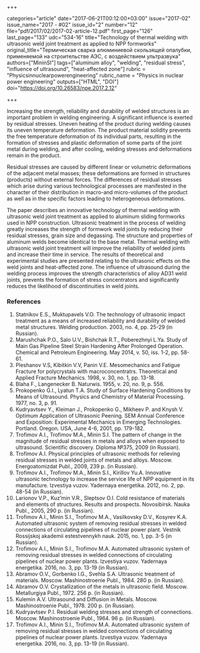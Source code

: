 +++

categories="article"
date="2017-06-21T00:12:00+03:00"
issue="2017-02"
issue_name="2017 - #02"
issue_id="2"
number="12"
file="pdf/2017/02/2017-02-article-12.pdf"
first_page="126"
last_page="133"
udc="534-16"
title="Technology of thermal welding with ultrasonic weld joint treatment as applied to NPP formworks"
original_title="Термическая сварка алюминиевой скользящей опалубки, применяемой на строительстве АЭС, с воздействием ультразвука"
authors=["MininSI"]
tags=["aluminum alloy", "welding", "residual stress", "influence of ultrasound", "heat-affected zone"]
rubric = "Physicsinnuclearpowerengineering"
rubric_name = "Physics in nuclear power engineering"
outputs=["HTML", "DOI"]
doi="https://doi.org/10.26583/npe.2017.2.12"

+++

Increasing the strength, reliability and durability of welded structures is an important problem in welding engineering. A significant influence is exerted by residual stresses. Uneven heating of the product during welding causes its uneven temperature deformation. The product material solidity prevents the free temperature deformation of its individual parts, resulting in the formation of stresses and plastic deformation of some parts of the joint metal during welding, and after cooling, welding stresses and deformations remain in the product.

Residual stresses are caused by different linear or volumetric deformations of the adjacent metal masses; these deformations are formed in structures (products) without external forces. The differences of residual stresses which arise during various technological processes are manifested in the character of their distribution in macro-and micro-volumes of the product as well as in the specific factors leading to heterogeneous deformations.

The paper describes an innovative technology of thermal welding with ultrasonic weld joint treatment as applied to aluminum sliding formworks used in NPP construction. Ultrasonic treatment in the process of welding greatly increases the strength of formwork weld joints by reducing their residual stresses, grain size and degassing. The structure and properties of aluminum welds become identical to the base metal. Thermal welding with ultrasonic weld joint treatment will improve the reliability of welded joints and increase their time in service. The results of theoretical and experimental studies are presented relating to the ultrasonic effects on the weld joints and heat-affected zone. The influence of ultrasound during the welding process improves the strength characteristics of alloy AD31 weld joints, prevents the formation of stress concentrators and significantly reduces the likelihood of discontinuities in weld joints.

### References

1. Statnikov E.S., Muktupavels V.O. The technology of ultrasonic impact treatment as a means of increased reliability and durability of welded metal structures. Welding production. 2003, no. 4, pp. 25-29 (in Russian).
2. Marushchak P.O., Salo U.V., Bishchak R.T., Poberezhnyi L.Ya. Study of Main Gas Pipeline Steel Strain Hardening After Prolonged Operation. Chemical and Petroleum Engineering. May 2014, v. 50, iss. 1-2, pp. 58-61.
3. Pleshanov V.S, Kibitkin V.V, Panin V.E. Mesomechanics and Fatigue Fracture for polycrystals with macroconcentratrs. Theoretical and Applied Fracture Mechanics. 1998, v. 30, no. 1, pp. 13-18.
4. Blaha F., Langenecker В. Naturwis. 1955, v. 20, no. 9, p. 556.
5. Prokopenko G.I., Lyatun T.A. Study of Surface Hardening Conditions by Means of Ultrasound. Physics and Chemistry of Material Processing. 1977, no. 3, p. 91.
6. Kudryavtsev Y., Kleiman J., Prokopenko G., Mikheev P. and Knysh V. Optimum Application of Ultrasonic Peening. SEM Annual Conference and Exposition: Experimental Mechanics in Emerging Technologies. Portland. Oregon. USA, June 4-6, 2001, pp. 179-182.
7. Trofimov A.I., Trofimov M.A., Minin S.I. The pattern of change in the magnitude of residual stresses in metals and alloys when exposed to ultrasound. Scientific discovery. Diploma №375, 2009 (in Russian).
8. Trofimov A.I. Physical principles of ultrasonic methods for relieving residual stresses in welded joints of metals and alloys. Moscow. Energoatomizdat Publ., 2009, 239 p. (in Russian).
9. Trofimov A.I., Trofimov M.A., Minin S.I., Kirillov Yu.A. Innovative ultrasonic technology to increase the service life of NPP equipment in its manufacture. Izvestiya vuzov. Yadernaya energetika. 2012, no. 2, pp. 48-54 (in Russian).
10. Larionov V.P., Kuz’min V.R., Sleptsov O.I. Cold resistance of materials and elements of structures. Results and prospects. Novosibirsk. Nauka Publ., 2005, 290 p. (in Russian).
11. Trofimov A.I., Minin S.I., Trofimov M.A., Vasilkovsky D.V., Kosyrev K.A. Automated ultrasonic system of removing residual stresses in welded connections of circulating pipelines of nuclear power plant. Vestnik Rossijskoj akademii estestvennykh nauk. 2015, no. 1, pp. 3-5 (in Russian).
12. Trofimov A.I., Minin S.I., Trofimov M.A. Automated ultrasonic system of removing residual stresses in welded connections of circulating pipelines of nuclear power plants. Izvestiya vuzov. Yadernaya energetika. 2016, no. 3, pp. 13-19 (in Russian).
13. Abramov O.V., Gorbenko I.G., Svehla S.A. Ultrasonic treatment of materials. Moscow. Mashinostroenie Publ., 1984. 280 p. (in Russian).
14. Abramov O.V. Crystallization of the metals in ultrasonic field. Moscow. Metallurgiya Publ., 1972. 256 p. (in Russian).
15. Kulemin A.V. Ultrasound and Diffusion in Metals. Moscow. Mashinostroenie Publ., 1978. 200 p. (in Russian).
16. Kudryavtsev P.I. Residual welding stresses and strength of connections. Moscow. Mashinostroenie Publ., 1964. 96 p. (in Russian).
17. Trofimov A.I., Minin S.I., Trofimov M.A. Automated ultrasonic system of removing residual stresses in welded connections of circulating pipelines of nuclear power plants. Izvestiya vuzov. Yadernaya energetika. 2016, no. 3, pp. 13-19 (in Russian).